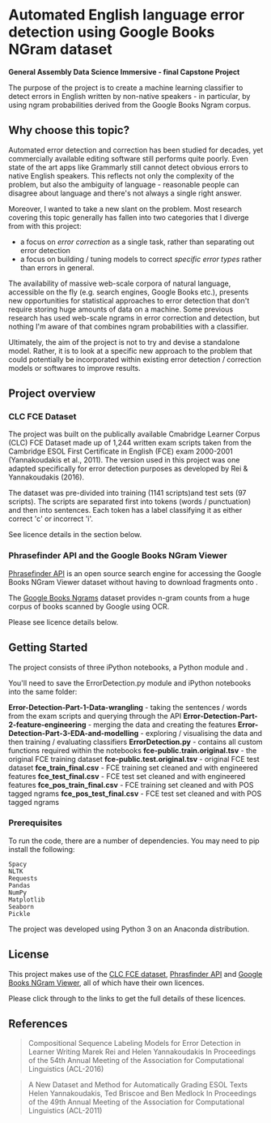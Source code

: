 # Automated English language error detection using Google Books NGram dataset

**General Assembly Data Science Immersive - final Capstone Project** 

The purpose of the project is to create a machine learning classifier to detect errors in English written by non-native speakers - in particular, by using ngram probabilities derived from the Google Books Ngram corpus. 


## Why choose this topic?

Automated error detection and correction has been studied for decades, yet commercially available editing software still performs quite poorly. Even state of the art apps like Grammarly still cannot detect obvious errors to native English speakers. This reflects not only the complexity of the problem, but also the ambiguity of language - reasonable people can disagree about language and there's not always a single right answer.

Moreover, I wanted to take a new slant on the problem. Most research covering this topic generally has fallen into two categories that I diverge from with this project:

- a focus on <i>error correction</i> as a single task, rather than separating out error detection
- a focus on building / tuning models to correct <i>specific error types</i> rather than errors in general.

The availability of massive web-scale corpora of natural language, accessible on the fly (e.g. search engines, Google Books etc.), presents new opportunities for statistical approaches to error detection that don't require storing huge amounts of data on a machine. Some previous research has used web-scale ngrams in error correction and detection, but nothing I'm aware of that combines ngram probabilities with a classifier.

Ultimately, the aim of the project is not to try and devise a standalone model. Rather, it is to look at a specific new approach to the problem that could potentially be incorporated within existing error detection / correction models or softwares to improve results.


## Project overview 

### CLC FCE Dataset

The project was built on the publically available Cmabridge Learner Corpus (CLC) FCE Dataset made up of 1,244 written exam scripts taken from the Cambridge ESOL First Certificate in English (FCE) exam 2000-2001 (Yannakoudakis et al., 2011). The version used in this project was one adapted specifically for error detection purposes as developed by Rei & Yannakoudakis (2016). 

The dataset was pre-divided into training (1141 scripts)and test sets (97 scripts). The scripts are separated first into tokens (words / punctuation) and then into sentences. Each token has a label classifying it as either correct 'c' or incorrect 'i'.

See licence details in the section below.


### Phrasefinder API and the Google Books NGram Viewer

[Phrasefinder API](http://phrasefinder.io/) is an open source search engine for accessing the Google Books NGram Viewer dataset without having to download fragments onto . 

The [Google Books Ngrams](https://books.google.com/ngrams) dataset provides n-gram counts from a huge corpus of books scanned by Google using OCR.

Please see licence details below.


## Getting Started

The project consists of three iPython notebooks, a Python module and .

You'll need to save the ErrorDetection.py module and iPython notebooks into the same folder:

**Error-Detection-Part-1-Data-wrangling** - taking the sentences / words from the exam scripts and querying through the API 
**Error-Detection-Part-2-feature-engineering** - merging the data and creating the features
**Error-Detection-Part-3-EDA-and-modelling** - exploring / visualising the data and then training / evaluating classifiers
**ErrorDetection.py** - contains all custom functions required within the notebooks
**fce-public.train.original.tsv** - the original FCE training dataset
**fce-public.test.original.tsv** - original FCE test dataset
**fce_train_final.csv** - FCE training set cleaned and with engineered features
**fce_test_final.csv** - FCE test set cleaned and with engineered features
**fce_pos_train_final.csv** - FCE training set cleaned and with POS tagged ngrams
**fce_pos_test_final.csv** - FCE test set cleaned and with POS tagged ngrams


### Prerequisites

To run the code, there are a number of dependencies. You may need to pip install the following:

```
Spacy
NLTK
Requests
Pandas
NumPy
Matplotlib
Seaborn
Pickle
```

The project was developed using Python 3 on an Anaconda distribution.

## License

This project makes use of the [CLC FCE dataset](https://ilexir.co.uk/datasets/index.html), [Phrasfinder API](http://phrasefinder.io/about) and [Google Books NGram Viewer](https://books.google.com/ngrams/info), all of which have their own licences. 

Please click through to the links to get the full details of these licences.

## References

> Compositional Sequence Labeling Models for Error Detection in Learner Writing
Marek Rei and Helen Yannakoudakis
In Proceedings of the 54th Annual Meeting of the Association for Computational Linguistics (ACL-2016)

> A New Dataset and Method for Automatically Grading ESOL Texts
Helen Yannakoudakis, Ted Briscoe and Ben Medlock
In Proceedings of the 49th Annual Meeting of the Association for Computational Linguistics (ACL-2011)


